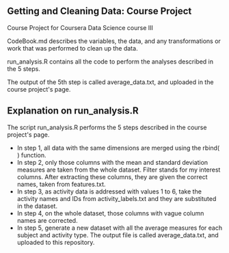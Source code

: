 ## Getting and Cleaning Data: Course Project
Course Project for Coursera Data Science course III

CodeBook.md describes the variables, the data, and any transformations or work that was performed to clean up the data.

run_analysis.R contains all the code to perform the analyses described in the 5 steps.

The output of the 5th step is called average_data.txt, and uploaded in the course project's page.

## Explanation on run_analysis.R

The script run_analysis.R performs the 5 steps described in the course project's page.

* In step 1, all data with the same dimensions are merged using the rbind( ) function. 
* In step 2, only those columns with the mean and standard deviation measures are taken from the whole dataset. Filter stands for my interest columns. After extracting these columns, they are given the correct names, taken from features.txt.
* In step 3, as activity data is addressed with values 1 to 6, take the activity names and IDs from activity_labels.txt and they are substituted in the dataset.
* In step 4, on the whole dataset, those columns with vague column names are corrected.
* In step 5, generate a new dataset with all the average measures for each subject and activity type. The output file is called average_data.txt, and uploaded to this repository.
